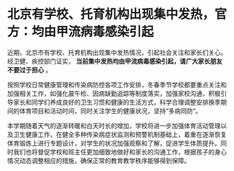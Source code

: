# 北京有学校、托育机构出现集中发热，官方：均由甲流病毒感染引起

近期，北京市有学校、托育机构出现集中发热情况，引起社会关注和家长们关心。经卫健、疾控部门证实，
**当前集中发热均由甲流病毒感染引起，请广大家长朋友不要过于担心** 。

按照学校日常健康管理和传染病防控各项工作安排，冬春季节学校都要重点关注和加强相关工作，如强化晨午检、因病缺勤追踪等制度落实，加强家校沟通，积极引导家长和同学们养成良好的卫生习惯和健康的生活方式，科学合理调整安排换季期间的体育项目和活动时间，同时关注学生的健康状况，坚持“多病同防”。

本学期随着天气的逐渐转暖和白天时长的增加，学校将进一步加强体育活动管理以及卫生健康工作，在健全多种传染病症状监测和预警机制基础上，着重在逐渐恢复体育锻炼上进行专题设计，对学生的状况加强观察和了解，促进学生体质提升。同时我们也将督促学校和班主任更加细致地做好和家长的沟通工作，根据孩子的身心情况动态调整相应的措施，确保正常的教育教学秩序能够得到保障。

